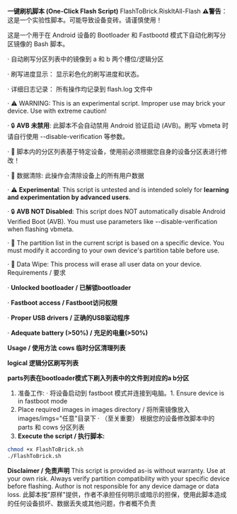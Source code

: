 **一键刷机脚本 (One-Click Flash Script)**
FlashToBrick.RiskItAll-Flash
**⚠警告**：这是一个实验性脚本。可能导致设备变砖。请谨慎使用！

这是一个用于在 Android 设备的 Bootloader 和 Fastbootd 模式下自动化刷写分区镜像的 Bash 脚本。

· 自动刷写分区列表中的镜像到 a 和 b 两个槽位/逻辑分区

· 刷写进度显示： 显示彩色化的刷写进度和状态。

· 详细日志记录： 所有操作均记录到 flash.log 文件中

· ⚠ WARNING: This is an experimental script. Improper use may brick your device. Use with extreme caution!

· 🔒 **AVB 未禁用**: 此脚本不会自动禁用 Android 验证启动 (AVB)。刷写 vbmeta 时请自行使用 --disable-verification 等参数。

· 📱 脚本内的分区列表基于特定设备，使用前必须根据您自身的设备分区表进行修改！

· 💾 数据清除: 此操作会清除设备上的所有用户数据

· ⚠ **Experimental**: This script is untested and is intended solely for **learning and experimentation by advanced users**.  

· 🔒 **AVB NOT Disabled**: This script does NOT automatically disable Android Verified Boot (AVB). You must use parameters like --disable-verification when flashing vbmeta.

· 📱 The partition list in the current script is based on a specific device. You must modify it according to your own device's partition table before use.  

· 💾 Data Wipe: This process will erase all user data on your device.
Requirements / 要求

· **Unlocked bootloader / 已解锁bootloader**

· **Fastboot access / Fastboot访问权限**

· **Proper USB drivers / 正确的USB驱动程序**

· **Adequate battery (>50%) / 充足的电量(>50%)**

**Usage / 使用方法**
**cows 临时分区清理列表**

**logical 逻辑分区刷写列表**

**parts列表在bootloader模式下刷入列表中的文件到对应的a b分区**
1. 准备工作:
   · 将设备启动到 fastboot 模式并连接到电脑。1. Ensure device is in fastboot mode
2. Place required images in images directory / 将所需镜像放入images/imgs="任意"目录下
   · （至关重要） 根据您的设备修改脚本中的 parts 和 cows 分区列表
3. **Execute the script / 执行脚本:**
```bash
chmod +x FlashToBrick.sh
./FlashToBrick.sh
```
**Disclaimer / 免责声明**
This script is provided as-is without warranty. Use at your own risk. Always verify partition compatibility with your specific device before flashing. Author is not responsible for any device damage or data loss.
此脚本按"原样"提供，作者不承担任何明示或暗示的担保，使用此脚本造成的任何设备损坏、数据丢失或其他问题，作者概不负责
